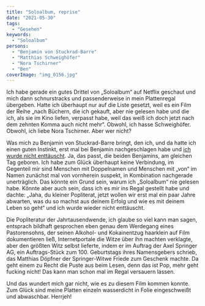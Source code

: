 ```yaml
---
title: "Soloalbum, reprise"
date: "2021-05-30"
tags:
  - "Gesehen"
keywords:
  - "Soloalbum"
persons:
  - "Benjamin von Stuckrad-Barre"
  - "Matthias Schweighöfer"
  - "Nora Tschirner"
  - "Ben"
coverImage: "img_0156.jpg"
---
```


Ich habe gerade ein gutes Drittel von „Soloalbum“ auf Netflix geschaut und mich dann schnurstracks und passenderweise in mein Plattenregal übergeben. Hatte ich überhaupt nur auf die Liste gesetzt, weil es ein Film der Reihe „nach Büchern, die ich gekauft, aber nie gelesen habe und die ich, als sie im Kino liefen, verpasst habe, weil das weiß ich doch jetzt nach dem zehnten Komma auch nicht mehr“. Obwohl, ich hasse Schweighöfer. Obwohl, ich liebe Nora Tschirner. Aber wer nicht?

Was mich zu Benjamin von Stuckrad-Barre bringt, den ich, und da hatte ich einen guten Instinkt, erst mal bei Benjamin nachgeschlagen habe und [ich wurde nicht enttäuscht](https://anmutunddemut.de/2005/07/01/benjamin-von-stuckrad-barre.html). Ja, das passt, die beiden Benjamins, am gleichen Tag geboren. Ich habe zum Glück überhaupt keine Verbindung, im Gegenteil mir sind Menschen mit Doppelnamen und Menschen mit „von“ im Namen zunächst mal von vornherein suspekt, in Kombination nachgerade unerträglich. Das könnte ein Grund sein, warum ich „Soloalbum“ nie gelesen habe. Könnte aber auch sein, dass ich es mir ins Regal gestellt habe und dachte: „Jaha, du kleiner Popliterat, jetzt wollen wir erst mal ein paar Jahre abwarten, was du so machst aus deinem Erfolg und wie es mit deinem Leben so geht“ und ich wurde wieder nicht enttäuscht.

Die Popliteratur der Jahrtausendwende, ich glaube so viel kann man sagen, entsprach bildhaft gesprochen eben genau dem Werdegang eines Pastorensohns, der seinen Alkohol- und Kokainentzug haarklein auf Film dokumentieren ließ, Internetportale die Witze über ihn machten verklagte, aber den größten Witz selbst lieferte, indem er im Auftrag der Axel Springer AG, ein Auftrags-Stück zum 100. Geburtstags ihres Namensgebers schrieb, das Matthias Döpfner der Springer-Witwe Friede zum Geschenk machte. Da geht einem zu Recht die Puste aus beim Lesen, denn das ist Pop, mehr geht fucking nicht! Das kann man schon mal im Regal versauern lassen.

Und das wundert mich gar nicht, wie es zu diesem Film kommen konnte. Zum Glück sind meine Platten einzeln wasserdicht in Folie eingeschweißt und abwaschbar. Herrjeh!
